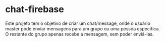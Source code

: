 # chat-firebase
Este projeto tem o objetivo de criar um chat/message, onde o usuário master pode enviar mensagens para um grupo ou uma pessoa especifica. O restante do grupo apenas recebe a mensagem, sem poder enviá-las.
